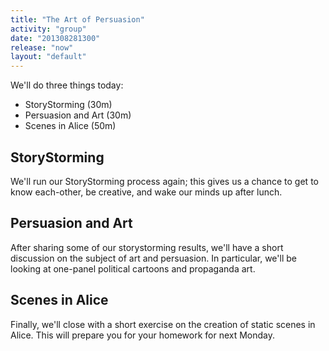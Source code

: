 ```yaml
---
title: "The Art of Persuasion"
activity: "group"
date: "201308281300"
release: "now"
layout: "default"
---
```


We'll do three things today:

* StoryStorming (30m)
* Persuasion and Art (30m)
* Scenes in Alice (50m)

## StoryStorming

We'll run our StoryStorming process again; this gives us a chance to get to know each-other, be creative, and wake our minds up after lunch.

## Persuasion and Art

After sharing some of our storystorming results, we'll have a short discussion on the subject of art and persuasion. In particular, we'll be looking at one-panel political cartoons and propaganda art.

## Scenes in Alice

Finally, we'll close with a short exercise on the creation of static scenes in Alice. This will prepare you for your homework for next Monday.

